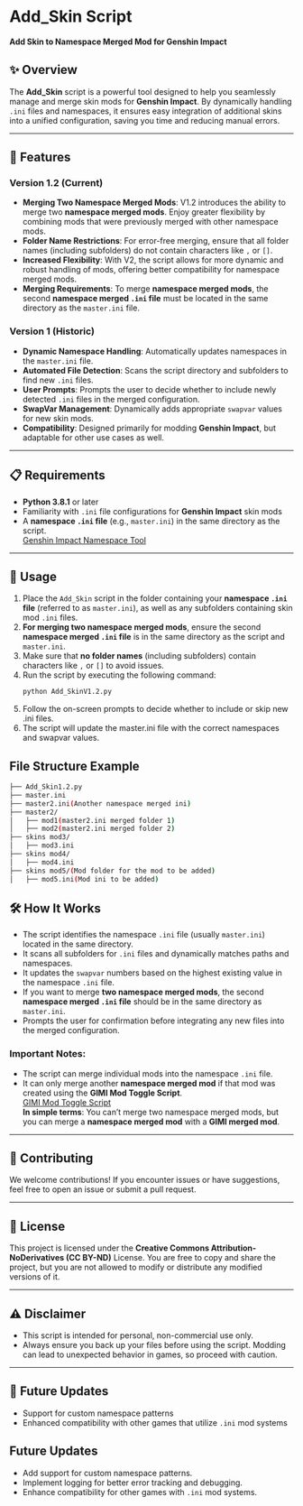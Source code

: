 # Add_Skin Script  
**Add Skin to Namespace Merged Mod for Genshin Impact**  

## ✨ Overview  

The **Add_Skin** script is a powerful tool designed to help you seamlessly manage and merge skin mods for **Genshin Impact**. By dynamically handling `.ini` files and namespaces, it ensures easy integration of additional skins into a unified configuration, saving you time and reducing manual errors.

---

## 🚀 Features

### **Version 1.2 (Current)**

- **Merging Two Namespace Merged Mods**: V1.2 introduces the ability to merge two **namespace merged mods**. Enjoy greater flexibility by combining mods that were previously merged with other namespace mods.  
- **Folder Name Restrictions**: For error-free merging, ensure that all folder names (including subfolders) do not contain characters like `,` or `[]`.  
- **Increased Flexibility**: With V2, the script allows for more dynamic and robust handling of mods, offering better compatibility for namespace merged mods.  
- **Merging Requirements**: To merge **namespace merged mods**, the second **namespace merged `.ini` file** must be located in the same directory as the `master.ini` file.

### **Version 1 (Historic)**

- **Dynamic Namespace Handling**: Automatically updates namespaces in the `master.ini` file.  
- **Automated File Detection**: Scans the script directory and subfolders to find new `.ini` files.  
- **User Prompts**: Prompts the user to decide whether to include newly detected `.ini` files in the merged configuration.  
- **SwapVar Management**: Dynamically adds appropriate `swapvar` values for new skin mods.  
- **Compatibility**: Designed primarily for modding **Genshin Impact**, but adaptable for other use cases as well.

---

## 📋 Requirements  

- **Python 3.8.1** or later  
- Familiarity with `.ini` file configurations for **Genshin Impact** skin mods  
- A **namespace `.ini` file** (e.g., `master.ini`) in the same directory as the script.  
  [Genshin Impact Namespace Tool](https://gamebanana.com/tools/15681)

---

## 📝 Usage

1. Place the `Add_Skin` script in the folder containing your **namespace `.ini` file** (referred to as `master.ini`), as well as any subfolders containing skin mod `.ini` files.
2. **For merging two namespace merged mods**, ensure the second **namespace merged `.ini` file** is in the same directory as the script and `master.ini`.  
3. Make sure that **no folder names** (including subfolders) contain characters like `,` or `[]` to avoid issues.
4. Run the script by executing the following command:  
   ```bash
   python Add_SkinV1.2.py
5. Follow the on-screen prompts to decide whether to include or skip new .ini files.
6. The script will update the master.ini file with the correct namespaces and swapvar values.

## File Structure Example
```bash
├── Add_Skin1.2.py
├── master.ini
├── master2.ini(Another namespace merged ini)
├── master2/
│   ├── mod1(master2.ini merged folder 1)
│   ├── mod2(master2.ini merged folder 2)
├── skins mod3/
│   ├── mod3.ini
├── skins mod4/
│   ├── mod4.ini
├── skins mod5/(Mod folder for the mod to be added)
│   ├── mod5.ini(Mod ini to be added)
```
## 🛠️ How It Works

- The script identifies the namespace `.ini` file (usually `master.ini`) located in the same directory.
- It scans all subfolders for `.ini` files and dynamically matches paths and namespaces.
- It updates the `swapvar` numbers based on the highest existing value in the namespace `.ini` file.
- If you want to merge **two namespace merged mods**, the second **namespace merged `.ini` file** should be in the same directory as `master.ini`.
- Prompts the user for confirmation before integrating any new files into the merged configuration.

### Important Notes:
- The script can merge individual mods into the namespace `.ini` file.
- It can only merge another **namespace merged mod** if that mod was created using the **GIMI Mod Toggle Script**.  
  [GIMI Mod Toggle Script](https://gamebanana.com/tools/11165)  
  **In simple terms**: You can’t merge two namespace merged mods, but you can merge a **namespace merged mod** with a **GIMI merged mod**.

---

## 🤝 Contributing

We welcome contributions! If you encounter issues or have suggestions, feel free to open an issue or submit a pull request.

---

## 📝 License

This project is licensed under the **Creative Commons Attribution-NoDerivatives (CC BY-ND)** License. You are free to copy and share the project, but you are not allowed to modify or distribute any modified versions of it.

---

## ⚠️ Disclaimer

- This script is intended for personal, non-commercial use only.
- Always ensure you back up your files before using the script. Modding can lead to unexpected behavior in games, so proceed with caution.

---

## 🔮 Future Updates

- Support for custom namespace patterns    
- Enhanced compatibility with other games that utilize `.ini` mod systems  

## Future Updates

- Add support for custom namespace patterns.
- Implement logging for better error tracking and debugging.
- Enhance compatibility for other games with `.ini` mod systems.
